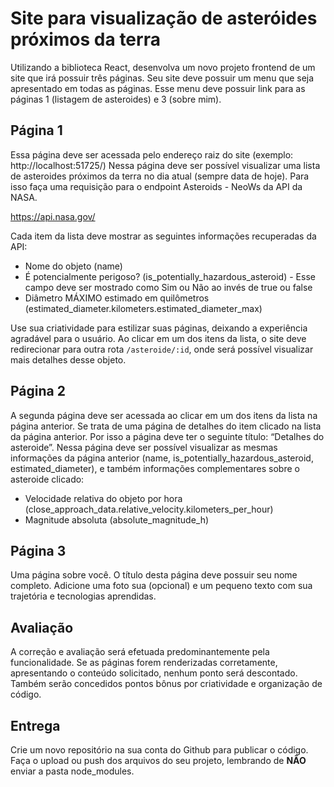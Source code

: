 # Site para visualização de asteróides próximos da terra

Utilizando a biblioteca React, desenvolva um novo projeto frontend de um site que irá possuir três páginas.
Seu site deve possuir um menu que seja apresentado em todas as páginas. Esse menu deve possuir link para as páginas 1 (listagem de asteroides) e 3 (sobre mim).

## Página 1

Essa página deve ser acessada pelo endereço raiz do site (exemplo: http://localhost:51725/)
Nessa página deve ser possível visualizar uma lista de asteroides próximos da terra no dia atual (sempre data de hoje). Para isso faça uma requisição para o endpoint Asteroids - NeoWs da API da NASA.

https://api.nasa.gov/

Cada item da lista deve mostrar as seguintes informações recuperadas da API:
- Nome do objeto (name)
- É potencialmente perigoso? (is_potentially_hazardous_asteroid) - Esse campo deve ser mostrado como Sim ou Não ao invés de true ou false
- Diâmetro MÁXIMO estimado em quilômetros (estimated_diameter.kilometers.estimated_diameter_max)

Use sua criatividade para estilizar suas páginas, deixando a experiência agradável para o usuário.
Ao clicar em um dos itens da lista, o site deve redirecionar para outra rota `/asteroide/:id`, onde será possível visualizar mais detalhes desse objeto.

## Página 2

A segunda página deve ser acessada ao clicar em um dos itens da lista na página anterior.
Se trata de uma página de detalhes do item clicado na lista da página anterior.
Por isso a página deve ter o seguinte título: “Detalhes do asteroide”.
Nessa página deve ser possível visualizar as mesmas informações da página anterior (name, is_potentially_hazardous_asteroid, estimated_diameter), e também informações complementares sobre o asteroide clicado:
- Velocidade relativa do objeto por hora (close_approach_data.relative_velocity.kilometers_per_hour)
- Magnitude absoluta (absolute_magnitude_h)

## Página 3

Uma página sobre você. O título desta página deve possuir seu nome completo. 
Adicione uma foto sua (opcional) e um pequeno texto com sua trajetória e tecnologias aprendidas.

## Avaliação

A correção e avaliação será efetuada predominantemente pela funcionalidade. Se as páginas forem renderizadas corretamente, apresentando o conteúdo solicitado, nenhum ponto será descontado. Também serão concedidos pontos bônus por criatividade e organização de código.

## Entrega

Crie um novo repositório na sua conta do Github para publicar o código. Faça o upload ou push dos arquivos do seu projeto, lembrando de **NÃO** enviar a pasta node_modules.


